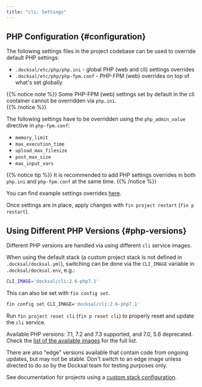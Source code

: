 ```yaml
---
title: "cli: Settings"
---
```


## PHP Configuration {#configuration}

The following settings files in the project codebase can be used to override default PHP settings:

- `.docksal/etc/php/php.ini` - global PHP (web and cli) settings overrides
- `.docksal/etc/php/php-fpm.conf` - PHP-FPM (web) overrides on top of what's set globally

{{% notice note %}}
Some PHP-FPM (web) settings set by default in the cli container cannot be overridden via `php.ini`.  
{{% /notice %}}

The following settings have to be overridden using the `php_admin_value` directive in `php-fpm.conf`:

 - `memory_limit`
 - `max_execution_time`
 - `upload_max_filesize`
 - `post_max_size`
 - `max_input_vars`

{{% notice tip %}}
It is recommended to add PHP settings overrides in both `php.ini` and `php-fpm.conf` at the same time.
{{% /notice %}}

You can find example settings overrides [here](https://github.com/docksal/docksal/tree/develop/examples/.docksal/etc/php).

Once settings are in place, apply changes with `fin project restart` (`fin p restart`).

## Using Different PHP Versions {#php-versions}

Different PHP versions are handled via using different `cli` service images.  

When using the default stack (a custom project stack is not defined in `.docksal/docksal.yml`), switching can be done 
via the `CLI_IMAGE` variable in `.docksal/docksal.env`, e.g.:

```bash
CLI_IMAGE='docksal/cli:2.6-php7.1'
```
This can also be set with `fin config set`.
```bash
fin config set CLI_IMAGE='docksal/cli:2.6-php7.1'
```

Run `fin project reset cli` (`fin p reset cli`) to properly reset and update the `cli` service.

Available PHP versions: 7.1, 7.2 and 7.3 supported, and 7.0, 5.6 deprecated. Check the [list of the available images](/stack/images-versions.md) for the full list. 

There are also "edge" versions available that contain code from ongoing updates, but may not be stable. Don't switch to an
edge image unless directed to do so by the Docksal team for testing purposes only.

See documentation for projects using a [custom stack configuration](/stack/config/#php-version).
